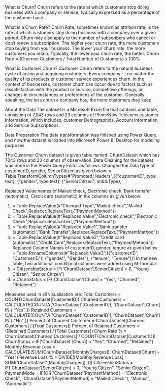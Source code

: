 What is Churn?
Churn refers to the rate at which customers stop doing business with a company or service, typically expressed as a percentage of the customer base.

What is a Churn Rate?
Churn Rate, sometimes known as attrition rate, is the rate at which customers stop doing business with a company over a given period. Churn may also apply to the number of subscribers who cancel or don’t renew a subscription. The higher your churn rate, the more customers stop buying from your business. The lower your churn rate, the more customers you retain. Typically, the lower your churn rate, the better.
Churn Rate = (Churned Customers / Total Number of Customers) x 100%

What is Customer Churn?
Customer Churn refers to the natural business cycle of losing and acquiring customers. Every company — no matter the quality of its products or customer service experiences churn. In the context of businesses, customer churn can occur due to factors such as dissatisfaction with the product or service, competitive offerings, or changes in circumstances or preferences of the customer. Generally speaking, the less churn a company has, the more customers they keep.

About the Data
The dataset is a Microsoft Excel file that contains one table, consisting of 7,043 rows and 23 columns of PhoneNow Telecoms customer information, which includes, customer Demographics, Account Information, and Service Subscriptions.

Data Preparation
The data transformation was finished using Power Query, and now the dataset is loaded into Microsoft Power BI Desktop for modeling purposes.

The Customer Churn dataset is given table named:
ChurnDataset which has 7043 rows and 23 columns of observation.
Data Cleaning for the dataset was done in the Power Query Editor as follows:
Changed the Data type of customerID, gender, SeniorCitizen as given below:
= Table.TransformColumnTypes(#"Promoted Headers",{{"customerID", type text}, {"gender", type text}, {"SeniorCitizen", Int64.Type},

Replaced Value names of Mailed check, Electronic check, Bank transfer (automatic), Credit card (automatic) in the columns as given below:
1. = Table.ReplaceValue(#"Changed Type","Mailed check","Mailed Check",Replacer.ReplaceText,{"PaymentMethod"})
2. = Table.ReplaceValue(#"Replaced Value","Electronic check","Electronic Check",Replacer.ReplaceText,{"PaymentMethod"})
3. = Table.ReplaceValue(#"Replaced Value1","Bank transfer (automatic)","Bank Transfer",Replacer.ReplaceText,{"PaymentMethod"})
4. = Table.ReplaceValue(#"Replaced Value2","Credit card (automatic)","Credit Card",Replacer.ReplaceText,{"PaymentMethod"})
Replaced Column Names of customerID, gender, tenure as given below:
= Table.RenameColumns(#"Replaced Value3",{{"customerID", "CustomerID"}, {"gender", "Gender"}, {"tenure", "Tenure"}})
In the new table, two additional conditional columns were added using M-formula:
1. = CitizenshipStatus = IF('ChurnDataset'[SeniorCitizen] = 0, "Young Citizen", "Senior Citizen")
2. = ChurnStatus = IF('ChurnDataset'[Churn] = "Yes", "Churned", "Retained")

Measures used in all visualization are:
Total Customers = COUNT(ChurnDataset[CustomerID])
Churned Customers = CALCULATE(COUNTA('ChurnDataset'[CustomerID]), 'ChurnDataset'[Churn] IN { "Yes" })
Retained Customers = CALCULATE(COUNTA('ChurnDataset'[CustomerID]), 'ChurnDataset'[Churn] IN { "No" })
Percent of Churned Customer = (ChurnDataset[Churned Customers] / [Total Customers])
Percent of Retained Customers = ([Retained Customers] / [Total Customers])
Churn Rate % = ChurnDataset[Churned Customers] / COUNT(ChurnDataset[CustomerID])
ChurnStatus = IF('ChurnDataset'[Churn] = "Yes", "Churned", "Retained")
Monthly Revenue Loss = CALCULATE(SUM(ChurnDataset[MonthlyCharges]), ChurnDataset[Churn] = "Yes")
Revenue Loss % = DIVIDE([Monthly Revenue Loss], SUM('ChurnDataset'[MonthlyCharges]), 0)
CitizenshipStatus = IF('ChurnDataset'[SeniorCitizen] = 0, "Young Citizen", "Senior Citizen")
PaymentMode = IF(OR('ChurnDataset'[PaymentMethod] = "Electronic Check", 'ChurnDataset'[PaymentMethod] = "Mailed Check"), "Manual", "Automatic")
